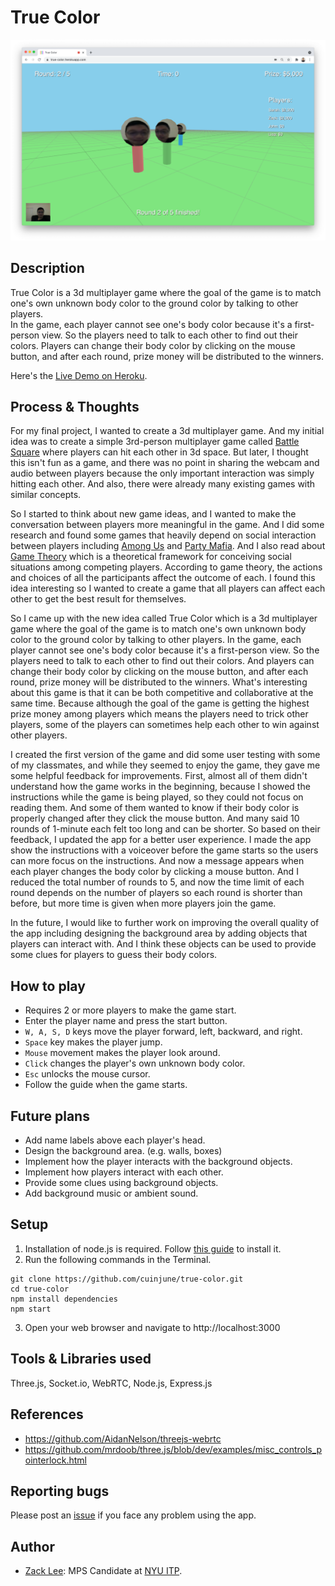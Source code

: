 # True Color
<img src="screenshot.png" alt="screenshot" width="1000"/>

## Description
True Color is a 3d multiplayer game where the goal of the game is to match one's own unknown body color to the ground color by talking to other players.  
In the game, each player cannot see one's body color because it's a first-person view. So the players need to talk to each other to find out their colors. Players can change their body color by clicking on the mouse button, and after each round, prize money will be distributed to the winners.

Here's the [Live Demo on Heroku](https://true-color.herokuapp.com/).

## Process & Thoughts
For my final project, I wanted to create a 3d multiplayer game. And my initial idea was to create a simple 3rd-person multiplayer game called [Battle Square](https://github.com/cuinjune/battle-square) where players can hit each other in 3d space. But later, I thought this isn't fun as a game, and there was no point in sharing the webcam and audio between players because the only important interaction was simply hitting each other. And also, there were already many existing games with similar concepts.

So I started to think about new game ideas, and I wanted to make the conversation between players more meaningful in the game. And I did some research and found some games that heavily depend on social interaction between players including [Among Us](https://store.steampowered.com/app/945360/Among_Us/) and [Party Mafia](https://nuttyparty.com/partymafia). And I also read about [Game Theory](https://www.investopedia.com/terms/g/gametheory.asp) which is a theoretical framework for conceiving social situations among competing players. According to game theory, the actions and choices of all the participants affect the outcome of each. I found this idea interesting so I wanted to create a game that all players can affect each other to get the best result for themselves.

So I came up with the new idea called True Color which is a 3d multiplayer game where the goal of the game is to match one's own unknown body color to the ground color by talking to other players. In the game, each player cannot see one's body color because it's a first-person view. So the players need to talk to each other to find out their colors. And players can change their body color by clicking on the mouse button, and after each round, prize money will be distributed to the winners. What's interesting about this game is that it can be both competitive and collaborative at the same time. Because although the goal of the game is getting the highest prize money among players which means the players need to trick other players, some of the players can sometimes help each other to win against other players.

I created the first version of the game and did some user testing with some of my classmates, and while they seemed to enjoy the game, they gave me some helpful feedback for improvements. First, almost all of them didn't understand how the game works in the beginning, because I showed the instructions while the game is being played, so they could not focus on reading them. And some of them wanted to know if their body color is properly changed after they click the mouse button. And many said 10 rounds of 1-minute each felt too long and can be shorter. So based on their feedback, I updated the app for a better user experience. I made the app show the instructions with a voiceover before the game starts so the users can more focus on the instructions. And now a message appears when each player changes the body color by clicking a mouse button. And I reduced the total number of rounds to 5, and now the time limit of each round depends on the number of players so each round is shorter than before, but more time is given when more players join the game.

In the future, I would like to further work on improving the overall quality of the app including designing the background area by adding objects that players can interact with. And I think these objects can be used to provide some clues for players to guess their body colors.

## How to play
* Requires 2 or more players to make the game start.
* Enter the player name and press the start button.
* `W, A, S, D` keys move the player forward, left, backward, and right.
* `Space` key makes the player jump.
* `Mouse` movement makes the player look around.
* `Click` changes the player's own unknown body color.
* `Esc` unlocks the mouse cursor.
* Follow the guide when the game starts.

## Future plans
* Add name labels above each player's head.
* Design the background area. (e.g. walls, boxes)
* Implement how the player interacts with the background objects.
* Implement how players interact with each other.
* Provide some clues using background objects.
* Add background music or ambient sound.

## Setup
1. Installation of node.js is required. Follow [this guide](https://github.com/itp-dwd/2020-spring/blob/master/guides/installing-nodejs.md) to install it.
2. Run the following commands in the Terminal.
```
git clone https://github.com/cuinjune/true-color.git
cd true-color
npm install dependencies
npm start
```
3. Open your web browser and navigate to http://localhost:3000

## Tools & Libraries used
Three.js, Socket.io, WebRTC, Node.js, Express.js

## References
* https://github.com/AidanNelson/threejs-webrtc
* https://github.com/mrdoob/three.js/blob/dev/examples/misc_controls_pointerlock.html

## Reporting bugs
Please post an [issue](https://github.com/cuinjune/true-color/issues) if you face any problem using the app.

## Author
* [Zack Lee](https://www.cuinjune.com/about): MPS Candidate at [NYU ITP](https://itp.nyu.edu).


